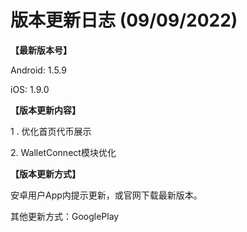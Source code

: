 # 版本更新日志  (09/09/2022)

**【最新版本号】**

Android: 1.5.9

iOS: 1.9.0

&#x20;

**【版本更新内容】**

1 . 优化首页代币展示&#x20;

2\. WalletConnect模块优化



**【版本更新方式】**&#x20;

安卓用户App内提示更新，或官网下载最新版本。

其他更新方式：GooglePlay
